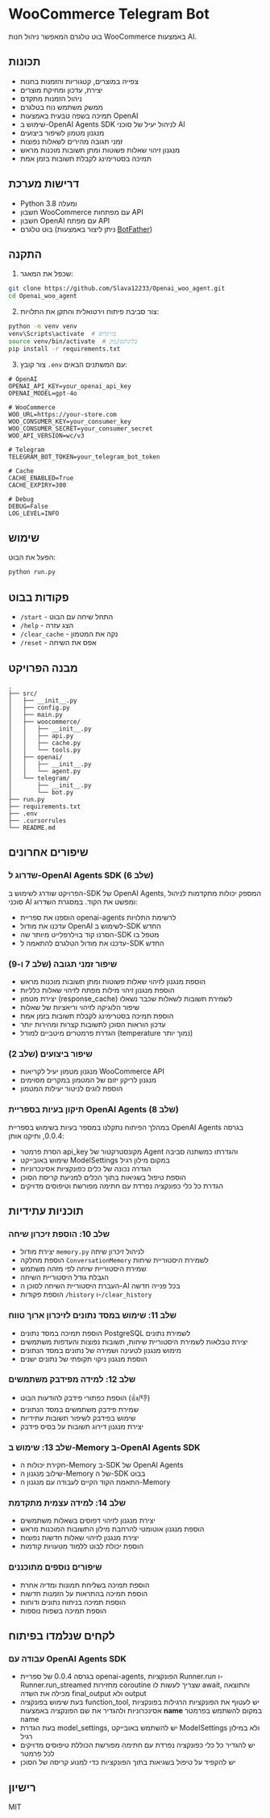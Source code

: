# WooCommerce Telegram Bot

בוט טלגרם המאפשר ניהול חנות WooCommerce באמצעות AI.

## תכונות

- צפייה במוצרים, קטגוריות והזמנות בחנות
- יצירת, עדכון ומחיקת מוצרים
- ניהול הזמנות מתקדם
- ממשק משתמש נוח בטלגרם
- תמיכה בשפה טבעית באמצעות OpenAI
- שימוש ב-OpenAI Agents SDK לניהול יעיל של סוכני AI
- מנגנון מטמון לשיפור ביצועים
- זמני תגובה מהירים לשאלות נפוצות
- מנגנון זיהוי שאלות פשוטות ומתן תשובות מוכנות מראש
- תמיכה בסטרימינג לקבלת תשובות בזמן אמת

## דרישות מערכת

- Python 3.8 ומעלה
- חשבון WooCommerce עם מפתחות API
- חשבון OpenAI עם מפתח API
- בוט טלגרם (ניתן ליצור באמצעות [BotFather](https://t.me/botfather))

## התקנה

1. שכפל את המאגר:

```bash
git clone https://github.com/Slava12233/Openai_woo_agent.git
cd Openai_woo_agent
```

2. צור סביבת פיתוח וירטואלית והתקן את התלויות:

```bash
python -m venv venv
venv\Scripts\activate  # בווינדוס
source venv/bin/activate  # בלינוקס/מק
pip install -r requirements.txt
```

3. צור קובץ `.env` עם המשתנים הבאים:

```
# OpenAI
OPENAI_API_KEY=your_openai_api_key
OPENAI_MODEL=gpt-4o

# WooCommerce
WOO_URL=https://your-store.com
WOO_CONSUMER_KEY=your_consumer_key
WOO_CONSUMER_SECRET=your_consumer_secret
WOO_API_VERSION=wc/v3

# Telegram
TELEGRAM_BOT_TOKEN=your_telegram_bot_token

# Cache
CACHE_ENABLED=True
CACHE_EXPIRY=300

# Debug
DEBUG=False
LOG_LEVEL=INFO
```

## שימוש

הפעל את הבוט:

```bash
python run.py
```

## פקודות בבוט

- `/start` - התחל שיחה עם הבוט
- `/help` - הצג עזרה
- `/clear_cache` - נקה את המטמון
- `/reset` - אפס את השיחה

## מבנה הפרויקט

```
.
├── src/
│   ├── __init__.py
│   ├── config.py
│   ├── main.py
│   ├── woocommerce/
│   │   ├── __init__.py
│   │   ├── api.py
│   │   ├── cache.py
│   │   └── tools.py
│   ├── openai/
│   │   ├── __init__.py
│   │   └── agent.py
│   └── telegram/
│       ├── __init__.py
│       └── bot.py
├── run.py
├── requirements.txt
├── .env
├── .cursorrules
└── README.md
```

## שיפורים אחרונים

### שדרוג ל-OpenAI Agents SDK (שלב 6)
הפרויקט שודרג לשימוש ב-SDK של OpenAI Agents, המספק יכולות מתקדמות לניהול סוכני AI ומפשט את הקוד. במסגרת השדרוג:
- הוספנו את ספריית openai-agents לרשימת התלויות
- עדכנו את מודול OpenAI לשימוש ב-SDK החדש
- הסרנו קוד בוילרפלייט מיותר שה-SDK מטפל בו
- עדכנו את מודול הטלגרם להתאמה ל-SDK החדש

### שיפור זמני תגובה (שלב 7 ו-9)
- הוספת מנגנון לזיהוי שאלות פשוטות ומתן תשובות מוכנות מראש
- הוספת מנגנון זיהוי מילות מפתח לזיהוי שאלות כלליות
- יצירת מטמון (response_cache) לשמירת תשובות לשאלות שכבר נשאלו
- שיפור הלוגיקה לזיהוי וריאציות של שאלות
- הוספת תמיכה בסטרימינג לקבלת תשובות בזמן אמת
- עדכון הוראות הסוכן לתשובות קצרות ומהירות יותר
- הגדרת פרמטרים מיטביים למודל (temperature נמוך יותר)

### שיפור ביצועים (שלב 2)
- מנגנון מטמון יעיל לקריאות WooCommerce API
- מנגנון לריקון יזום של המטמון במקרים מסוימים
- הוספת לוגים לניטור יעילות המטמון

### תיקון בעיות בספריית OpenAI Agents (שלב 8)
במהלך הפיתוח נתקלנו במספר בעיות בשימוש בספריית OpenAI Agents בגרסה 0.0.4, ותיקנו אותן:
- הסרת פרמטר api_key מקונסטרקטור של Agent והגדרתו כמשתנה סביבה
- שימוש באובייקט ModelSettings במקום מילון רגיל
- הגדרה נכונה של כלים כפונקציות אסינכרוניות
- הוספת טיפול בשגיאות בתוך הכלים למניעת קריסת הסוכן
- הגדרת כל כלי כפונקציה נפרדת עם חתימה מפורשת וטיפוסים מדויקים

## תוכניות עתידיות

### שלב 10: הוספת זיכרון שיחה
- יצירת מודול `memory.py` לניהול זיכרון שיחה
- הוספת מחלקה `ConversationMemory` לשמירת היסטוריית שיחות
- שמירת היסטוריית שיחה לפי מזהה משתמש
- הגבלת גודל היסטוריית השיחה
- העברת היסטוריית השיחה לסוכן ה-AI בכל פנייה חדשה
- הוספת פקודות `/history` ו-`/clear_history`

### שלב 11: שימוש במסד נתונים לזיכרון ארוך טווח
- הוספת תמיכה במסד נתונים PostgreSQL לשמירת נתונים
- יצירת טבלאות לשמירת היסטוריית שיחות, תשובות נפוצות והעדפות משתמשים
- מימוש מנגנון לטעינה ושמירה של נתונים במסד הנתונים
- הוספת מנגנון ניקוי תקופתי של נתונים ישנים

### שלב 12: למידה מפידבק משתמשים
- הוספת כפתורי פידבק להודעות הבוט (👍/👎)
- שמירת פידבק משתמשים במסד הנתונים
- שימוש בפידבק לשיפור תשובות עתידיות
- יצירת מנגנון דירוג תשובות על בסיס פידבק

### שלב 13: שימוש ב-Memory ב-OpenAI Agents SDK
- חקירת יכולות ה-Memory ב-SDK של OpenAI Agents
- שילוב מנגנון ה-Memory של ה-SDK בבוט
- התאמת הקוד הקיים לעבודה עם מנגנון ה-Memory

### שלב 14: למידה עצמית מתקדמת
- יצירת מנגנון לזיהוי דפוסים בשאלות משתמשים
- הוספת מנגנון אוטומטי להרחבת מילון התשובות המוכנות מראש
- יצירת מנגנון לזיהוי שאלות חדשות נפוצות
- הוספת יכולת לבוט ללמוד מטעויות קודמות

### שיפורים נוספים מתוכננים
- הוספת תמיכה בשליחת תמונות ומדיה אחרת
- הוספת תמיכה בהתראות על הזמנות חדשות
- הוספת תמיכה בניתוח נתונים ודוחות
- הוספת תמיכה בשפות נוספות

## לקחים שנלמדו בפיתוח

### עבודה עם OpenAI Agents SDK
- בגרסה 0.0.4 של ספריית openai-agents, הפונקציות Runner.run ו-Runner.run_streamed מחזירות coroutine שצריך לעשות לו await, והתוצאה מכילה את השדה final_output ולא output
- בעת שימוש בפונקציה function_tool, יש לעטוף את הפונקציות הרגילות בפונקציות אסינכרוניות ולהגדיר את שם הפונקציה באמצעות __name__ במקום להשתמש בפרמטר name
- בעת הגדרת model_settings, יש להשתמש באובייקט ModelSettings ולא במילון רגיל
- יש להגדיר כל כלי כפונקציה נפרדת עם חתימה מפורשת הכוללת טיפוסים מדויקים לכל פרמטר
- יש להקפיד על טיפול בשגיאות בתוך הפונקציות כדי למנוע קריסה של הסוכן

## רישיון

MIT 